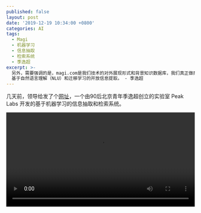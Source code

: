 ```yaml
---
published: false
layout: post
date: '2019-12-19 10:34:00 +0800'
categories: AI
tags:
  - Magi
  - 机器学习
  - 信息抽取
  - 检索系统
  - 季逸超
excerpt: >-
  另外，需要强调的是，magi.com是我们技术的对外展现形式和背景知识数据库，我们真正做商业化的是Magi背后的技术 -
  基于自然语言理解（NLU）和迁移学习的开放信息提取。 - 季逸超
---
```


几天前，领导给发了个[网址](https://magi.com/search?q=%E4%B8%AD%E5%9B%BD%E9%93%B6%E8%A1%8C%20%E5%AD%90%E5%85%AC%E5%8F%B8)，一个由90后北京青年季逸超创立的实验室 Peak Labs 开发的基于机器学习的信息抽取和检索系统。

<video src="https://www.peak-labs.com/assets/media/posts/intro/webui.mp4" controls="controls" width="100%" height="auto"/>

## 官网介绍

**[Magi]** 能将任何领域的自然语言文本中的知识汇总为结构化数据，通过终身学习持续聚合和纠错，进而为人类用户和其他人工智能提供**可解释**、**可检索**、**可溯源**的知识体系。
